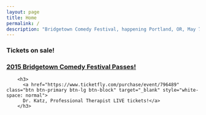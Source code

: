 ```yaml
---
layout: page
title: Home
permalink: /
description: "Bridgetown Comedy Festival, happening Portland, OR, May 7th - May 10th!"
---
```



 <h3> Tickets on sale!</h3>
        <h3>
          <a href="http://bridgetown2015.eventbrite.com" class="btn btn-primary btn-lg btn-block" target="_blank" style="white-space: normal">
          2015 Bridgetown Comedy Festival Passes!</a>
        </h3>

        <h3>
          <a href="https://www.ticketfly.com/purchase/event/796489" class="btn btn-primary btn-lg btn-block" target="_blank" style="white-space: normal">
          Dr. Katz, Professional Therapist LIVE tickets!</a>
        </h3>


